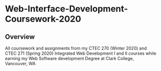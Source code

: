 # Web-Interface-Development-Coursework-2020


## Overview
All coursework and assignments from my CTEC 270 (Winter 2020) and CTEC 271 (Spring 2020) Integrated Web Development I and II courses while earning my Web Software development Degree at Clark College, Vancouver, WA